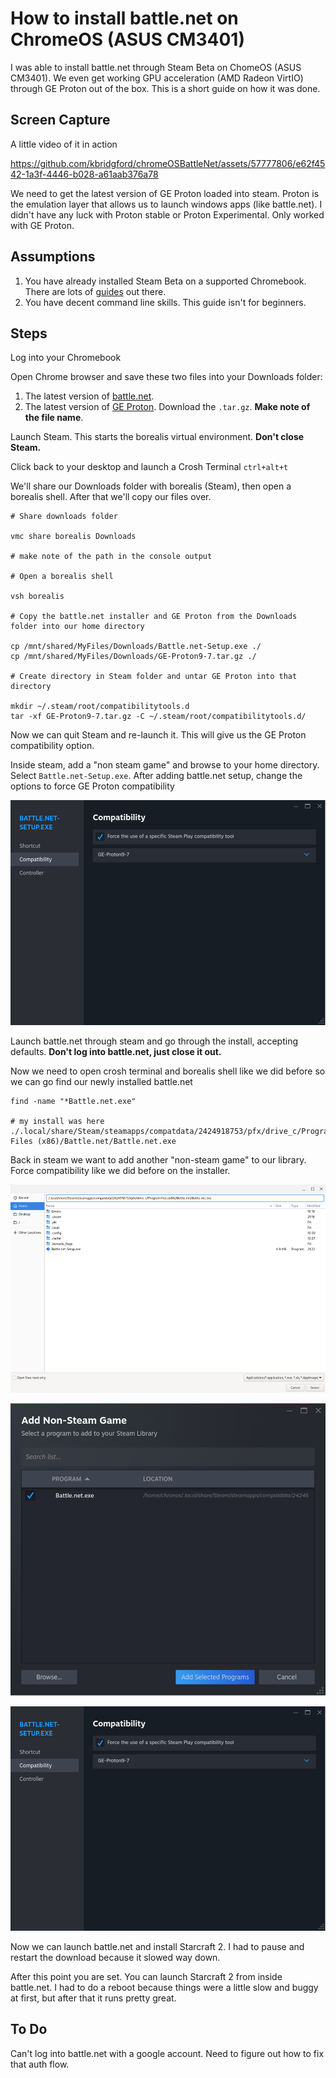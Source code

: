 # How to install battle.net on ChromeOS (ASUS CM3401)

I was able to install battle.net through Steam Beta on ChomeOS (ASUS CM3401). We even get working GPU acceleration (AMD Radeon VirtIO) through GE Proton out of the box. This is a short guide on how it was done.


## Screen Capture
A little video of it in action

https://github.com/kbridgford/chromeOSBattleNet/assets/57777806/e62f4542-1a3f-4446-b028-a61aab376a78

We need to get the latest version of GE Proton loaded into steam. Proton is the emulation layer that allows us to launch windows apps (like battle.net). I didn't have any luck with Proton stable or Proton Experimental. Only worked with GE Proton.

## Assumptions

1. You have already installed Steam Beta on a supported Chromebook. There are lots of [guides](https://beebom.com/how-install-play-steam-games-chromebook/) out there.
2. You have decent command line skills. This guide isn't for beginners.

## Steps

Log into your Chromebook

Open Chrome browser and save these two files into your Downloads folder:

1. The latest version of [battle.net](https://downloader.battle.net//download/getInstallerForGame?os=win&gameProgram=BATTLENET_APP&version=Live).
2. The latest version of [GE Proton](https://github.com/GloriousEggroll/proton-ge-custom/releases/latest). Download the `.tar.gz`. **Make note of the file name**.

Launch Steam. This starts the borealis virtual environment. **Don't close Steam.**

Click back to your desktop and launch a Crosh Terminal `ctrl+alt+t`

We'll share our Downloads folder with borealis (Steam), then open a borealis shell. After that we'll copy our files over.

````
# Share downloads folder

vmc share borealis Downloads

# make note of the path in the console output

# Open a borealis shell

vsh borealis

# Copy the battle.net installer and GE Proton from the Downloads folder into our home directory

cp /mnt/shared/MyFiles/Downloads/Battle.net-Setup.exe ./
cp /mnt/shared/MyFiles/Downloads/GE-Proton9-7.tar.gz ./

# Create directory in Steam folder and untar GE Proton into that directory

mkdir ~/.steam/root/compatibilitytools.d
tar -xf GE-Proton9-7.tar.gz -C ~/.steam/root/compatibilitytools.d/

````

Now we can quit Steam and re-launch it. This will give us the GE Proton compatibility option.

Inside steam, add a "non steam game" and browse to your home directory. Select `Battle.net-Setup.exe`.
After adding battle.net setup, change the options to force GE Proton compatibility

![alt text](assets/compatibility.png)

Launch battle.net through steam and go through the install, accepting defaults. **Don't log into battle.net, just close it out.**

Now we need to open crosh terminal and borealis shell like we did before so we can go find our newly installed battle.net

````
find -name "*Battle.net.exe"

# my install was here
./.local/share/Steam/steamapps/compatdata/2424918753/pfx/drive_c/Program Files (x86)/Battle.net/Battle.net.exe

````

Back in steam we want to add another "non-steam game" to our library. 
Force compatibility like we did before on the installer.

![alt text](assets/addbattlenet1.png)

![alt text](assets/addbattlenet2.png)

![alt text](assets/compatibility.png)

Now we can launch battle.net and install Starcraft 2. I had to pause and restart the download because it slowed way down. 

After this point you are set. You can launch Starcraft 2 from inside battle.net. I had to do a reboot because things were a little slow and buggy at first, but after that it runs pretty great.

## To Do

Can't log into battle.net with a google account. Need to figure out how to fix that auth flow.
